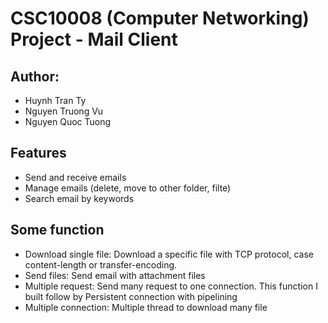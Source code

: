 # CSC10008 (Computer Networking) Project - Mail Client
## Author:
- Huynh Tran Ty
- Nguyen Truong Vu
- Nguyen Quoc Tuong
## Features
- Send and receive emails
- Manage emails (delete, move to other folder, filte)
- Search email by keywords
## Some function
- Download single file: Download a specific file with TCP protocol, case content-length or transfer-encoding.
- Send files: Send email with attachment files
- Multiple request: Send many request to one connection. This function I built follow by Persistent connection with pipelining
- Multiple connection: Multiple thread to download many file
